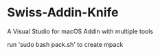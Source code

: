 # Swiss-Addin-Knife
A Visual Studio for macOS Addin with multiple tools

run 'sudo bash pack.sh' to create mpack
